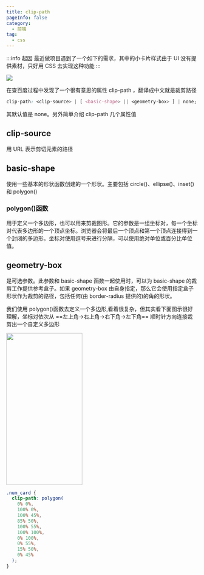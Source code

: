 ```yaml
---
title: clip-path
pageInfo: false
category:
  - 前端
tag:
  - css
---
```


:::info 起因
最近做项目遇到了一个如下的需求，其中的小卡片样式由于 UI 没有提供素材，只好用 CSS 去实现这种功能
:::

![](/assets/material/frontEnd/card.png)

在查百度过程中发现了一个很有意思的属性 clip-path ，翻译成中文就是裁剪路径

```css
clip-path: <clip-source> | [ <basic-shape> || <geometry-box> ] | none;
```

其默认值是 none。另外简单介绍 clip-path 几个属性值

## clip-source

用 URL 表示剪切元素的路径

## basic-shape

使用一些基本的形状函数创建的一个形状。主要包括 circle()、ellipse()、inset()和 polygon()

### polygon()函数

用于定义一个多边形，也可以用来剪裁图形。它的参数是一组坐标对，每一个坐标对代表多边形的一个顶点坐标。浏览器会将最后一个顶点和第一个顶点连接得到一个封闭的多边形。坐标对使用逗号来进行分隔，可以使用绝对单位或百分比单位值。

## geometry-box

是可选参数。此参数和 basic-shape 函数一起使用时，可以为 basic-shape 的裁剪工作提供参考盒子。如果 geometry-box 由自身指定，那么它会使用指定盒子形状作为裁剪的路径，包括任何(由 border-radius 提供的)的角的形状。

我们使用 polygon()函数去定义一个多边形,看着很复杂，但其实看下面图示很好理解，坐标对依次从 ==左上角->右上角->右下角->左下角== 顺时针方向连接裁剪出一个自定义多边形

<img src="/assets/material/frontEnd/clip_example.png" width = 200 height = 400>

```css
.num_card {
  clip-path: polygon(
    0% 0%,
    100% 0%,
    100% 45%,
    85% 50%,
    100% 55%,
    100% 100%,
    0% 100%,
    0% 55%,
    15% 50%,
    0% 45%
  );
}
```

